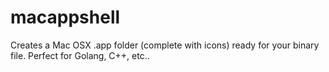 # macappshell
Creates a Mac OSX .app folder (complete with icons) ready for your binary file. Perfect for Golang, C++, etc..
